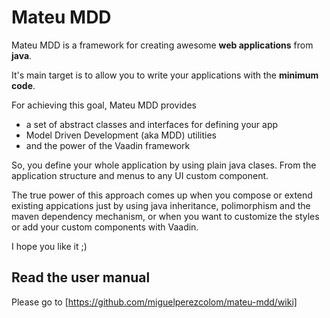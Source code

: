 # Mateu MDD

Mateu MDD is a framework for creating awesome **web applications** from **java**.


It's main target is to allow you to write your applications with the **minimum code**.


For achieving this goal, Mateu MDD provides 

- a set of abstract classes and interfaces for defining your app
- Model Driven Development (aka MDD) utilities
- and the power of the Vaadin framework


So, you define your whole application by using plain java clases. From the application structure and menus to any UI custom component.


The true power of this approach comes up when you compose or extend existing appications just by using java inheritance, polimorphism and the maven dependency mechanism, or when you want to customize the styles or add your custom components with Vaadin.



I hope you like it ;)


## Read the user manual


Please go to [https://github.com/miguelperezcolom/mateu-mdd/wiki]

